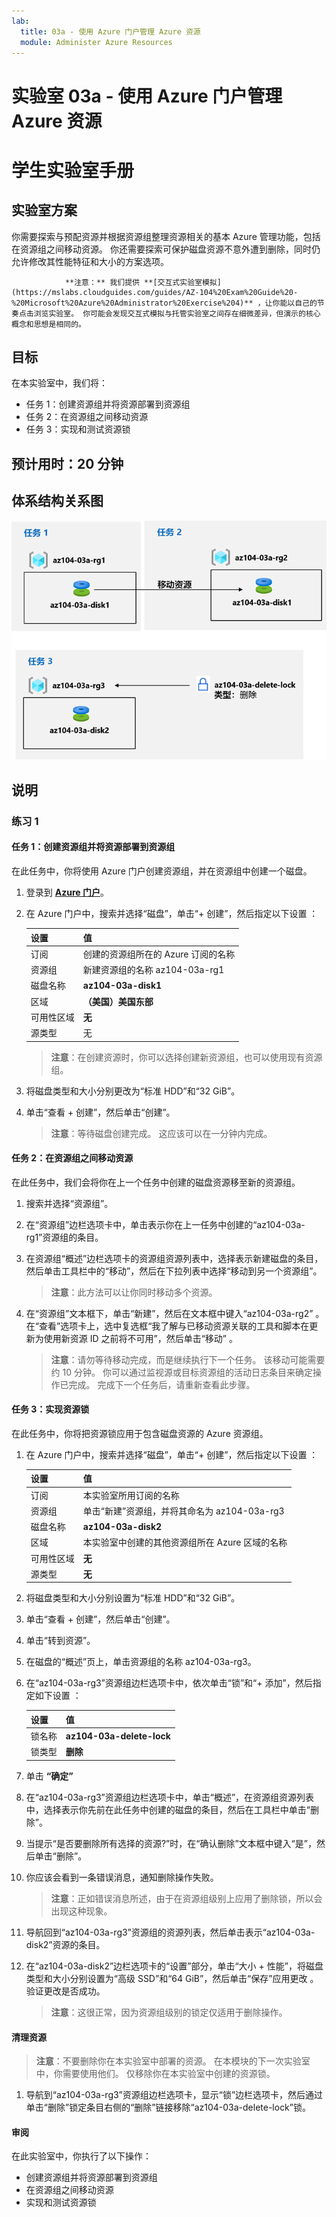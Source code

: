 ```yaml
---
lab:
  title: 03a - 使用 Azure 门户管理 Azure 资源
  module: Administer Azure Resources
---
```


# <a name="lab-03a---manage-azure-resources-by-using-the-azure-portal"></a>实验室 03a - 使用 Azure 门户管理 Azure 资源
# <a name="student-lab-manual"></a>学生实验室手册

## <a name="lab-scenario"></a>实验室方案

你需要探索与预配资源并根据资源组整理资源相关的基本 Azure 管理功能，包括在资源组之间移动资源。 你还需要探索可保护磁盘资源不意外遭到删除，同时仍允许修改其性能特征和大小的方案选项。

                **注意：** 我们提供 **[交互式实验室模拟](https://mslabs.cloudguides.com/guides/AZ-104%20Exam%20Guide%20-%20Microsoft%20Azure%20Administrator%20Exercise%204)** ，让你能以自己的节奏点击浏览实验室。 你可能会发现交互式模拟与托管实验室之间存在细微差异，但演示的核心概念和思想是相同的。 

## <a name="objectives"></a>目标

在本实验室中，我们将：

+ 任务 1：创建资源组并将资源部署到资源组
+ 任务 2：在资源组之间移动资源
+ 任务 3：实现和测试资源锁

## <a name="estimated-timing-20-minutes"></a>预计用时：20 分钟

## <a name="architecture-diagram"></a>体系结构关系图

![image](../media/lab03a.png)

## <a name="instructions"></a>说明

### <a name="exercise-1"></a>练习 1

#### <a name="task-1-create-resource-groups-and-deploy-resources-to-resource-groups"></a>任务 1：创建资源组并将资源部署到资源组

在此任务中，你将使用 Azure 门户创建资源组，并在资源组中创建一个磁盘。

1. 登录到 [**Azure 门户**](http://portal.azure.com)。

1. 在 Azure 门户中，搜索并选择“磁盘”，单击“+ 创建”，然后指定以下设置 ：

    |设置|值|
    |---|---|
    |订阅| 创建的资源组所在的 Azure 订阅的名称 |
    |资源组| 新建资源组的名称 az104-03a-rg1 |
    |磁盘名称| **az104-03a-disk1** |
    |区域| **（美国）美国东部** |
    |可用性区域| **无** |
    |源类型| 无  |

    >**注意**：在创建资源时，你可以选择创建新资源组，也可以使用现有资源组。

1. 将磁盘类型和大小分别更改为“标准 HDD”和“32 GiB”。

1. 单击“查看 + 创建”，然后单击“创建”。

    >**注意**：等待磁盘创建完成。 这应该可以在一分钟内完成。

#### <a name="task-2-move-resources-between-resource-groups"></a>任务 2：在资源组之间移动资源 

在此任务中，我们会将你在上一个任务中创建的磁盘资源移至新的资源组。 

1. 搜索并选择“资源组”。 

1. 在“资源组”边栏选项卡中，单击表示你在上一任务中创建的“az104-03a-rg1”资源组的条目。

1. 在资源组“概述”边栏选项卡的资源组资源列表中，选择表示新建磁盘的条目，然后单击工具栏中的“移动”，然后在下拉列表中选择“移动到另一个资源组”。

    >**注意**：此方法可以让你同时移动多个资源。 

1. 在“资源组”文本框下，单击“新建”，然后在文本框中键入“az104-03a-rg2”  。 在“查看”选项卡上，选中复选框“我了解与已移动资源关联的工具和脚本在更新为使用新资源 ID 之前将不可用”，然后单击“移动” 。

    >**注意**：请勿等待移动完成，而是继续执行下一个任务。 该移动可能需要约 10 分钟。 你可以通过监视源或目标资源组的活动日志条目来确定操作已完成。 完成下一个任务后，请重新查看此步骤。

#### <a name="task-3-implement-resource-locks"></a>任务 3：实现资源锁

在此任务中，你将把资源锁应用于包含磁盘资源的 Azure 资源组。

1. 在 Azure 门户中，搜索并选择“磁盘”，单击“+ 创建”，然后指定以下设置 ：

    |设置|值|
    |---|---|
    |订阅| 本实验室所用订阅的名称 |
    |资源组| 单击“新建”资源组，并将其命名为 az104-03a-rg3  |
    |磁盘名称| **az104-03a-disk2** |
    |区域| 本实验室中创建的其他资源组所在 Azure 区域的名称 |
    |可用性区域| **无** |
    |源类型| **无** |

1. 将磁盘类型和大小分别设置为“标准 HDD”和“32 GiB”。

1. 单击“查看 + 创建”，然后单击“创建”。

1. 单击“转到资源”。

1. 在磁盘的“概述”页上，单击资源组的名称 az104-03a-rg3。

1. 在“az104-03a-rg3”资源组边栏选项卡中，依次单击“锁”和“+ 添加”，然后指定如下设置  ：

    |设置|值|
    |---|---|
    |锁名称| **az104-03a-delete-lock** |
    |锁类型| **删除** |
    
1. 单击 **“确定”**    

1. 在“az104-03a-rg3”资源组边栏选项卡中，单击“概述”，在资源组资源列表中，选择表示你先前在此任务中创建的磁盘的条目，然后在工具栏中单击“删除”。 

1. 当提示“是否要删除所有选择的资源?”时，在“确认删除”文本框中键入“是”，然后单击“删除”。

1. 你应该会看到一条错误消息，通知删除操作失败。 

    >**注意**：正如错误消息所述，由于在资源组级别上应用了删除锁，所以会出现这种现象。

1. 导航回到“az104-03a-rg3”资源组的资源列表，然后单击表示“az104-03a-disk2”资源的条目。 

1. 在“az104-03a-disk2”边栏选项卡的“设置”部分，单击“大小 + 性能”，将磁盘类型和大小分别设置为“高级 SSD”和“64 GiB”，然后单击“保存”应用更改     。 验证更改是否成功。

    >**注意**：这很正常，因为资源组级别的锁定仅适用于删除操作。 

#### <a name="clean-up-resources"></a>清理资源

   >**注意**：不要删除你在本实验室中部署的资源。 在本模块的下一次实验室中，你需要使用他们。 仅移除你在本实验室中创建的资源锁。

1. 导航到“az104-03a-rg3”资源组边栏选项卡，显示“锁”边栏选项卡，然后通过单击“删除”锁定条目右侧的“删除”链接移除“az104-03a-delete-lock”锁。

#### <a name="review"></a>审阅

在此实验室中，你执行了以下操作：

- 创建资源组并将资源部署到资源组
- 在资源组之间移动资源
- 实现和测试资源锁
